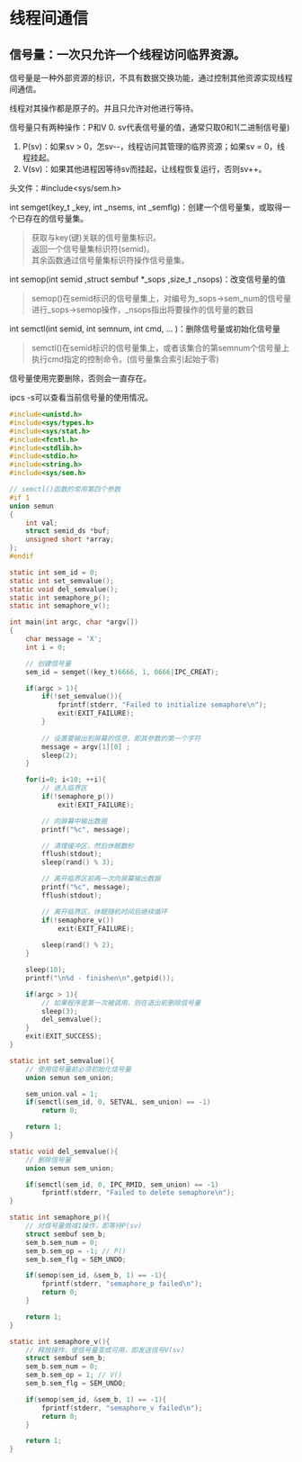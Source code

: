 # 线程间通信
## 信号量：一次只允许一个线程访问临界资源。

信号量是一种外部资源的标识，不具有数据交换功能，通过控制其他资源实现线程间通信。

线程对其操作都是原子的。并且只允许对他进行等待。

信号量只有两种操作：P和V
0. sv代表信号量的值，通常只取0和1(二进制信号量)
1. P(sv)：如果sv > 0，怎sv--，线程访问其管理的临界资源；如果sv = 0，线程挂起。
2. V(sv)：如果其他进程因等待sv而挂起，让线程恢复运行，否则sv++。

头文件：#include<sys/sem.h>

int semget(key_t _key, int _nsems, int _semflg)：创建一个信号量集，或取得一个已存在的信号量集。
> 获取与key(键)关联的信号量集标识。<br>
> 返回一个信号量集标识符(semid)。<br>
> 其余函数通过信号量集标识符操作信号量集。

int semop(int semid ,struct sembuf *_sops ,size_t _nsops)：改变信号量的值
> semop()在semid标识的信号量集上，对编号为_sops->sem_num的信号量进行_sops->semop操作，_nsops指出将要操作的信号量的数目

int semctl(int semid, int semnum, int cmd, ... )：删除信号量或初始化信号量
> semctl()在semid标识的信号量集上，或者该集合的第semnum个信号量上执行cmd指定的控制命令。(信号量集合索引起始于零)

信号量使用完要删除，否则会一直存在。

ipcs -s可以查看当前信号量的使用情况。

```c
#include<unistd.h>
#include<sys/types.h>
#include<sys/stat.h>
#include<fcntl.h>
#include<stdlib.h>
#include<stdio.h>
#include<string.h>
#include<sys/sem.h>

// semctl()函数的常用第四个参数
#if 1
union semun
{
	int val;
	struct semid_ds *buf;
	unsigned short *array;
};
#endif

static int sem_id = 0;
static int set_semvalue();
static void del_semvalue();
static int semaphore_p();
static int semaphore_v();

int main(int argc, char *argv[])
{
	char message = 'X';
	int i = 0;

	// 创建信号量
	sem_id = semget((key_t)6666, 1, 0666|IPC_CREAT);

	if(argc > 1){
		if(!set_semvalue()){
			fprintf(stderr, "Failed to initialize semaphore\n");
			exit(EXIT_FAILURE);
		}
		
		// 设置要输出到屏幕的信息，即其参数的第一个字符
		message = argv[1][0] ;
		sleep(2);
	}

	for(i=0; i<10; ++i){
		// 进入临界区
		if(!semaphore_p())
			exit(EXIT_FAILURE);

		// 向屏幕中输出数据
		printf("%c", message);

		// 清理缓冲区，然后休眠数秒
		fflush(stdout);
		sleep(rand() % 3);

		// 离开临界区前再一次向屏幕输出数据
		printf("%c", message);
		fflush(stdout);

		// 离开临界区，休眠随机时间后继续循环
		if(!semaphore_v())
			exit(EXIT_FAILURE);
		
		sleep(rand() % 2);
	}

	sleep(10);
	printf("\n%d - finishen\n",getpid());

	if(argc > 1){
		// 如果程序是第一次被调用，则在退出前删除信号量
		sleep(3);
		del_semvalue();
	}
	exit(EXIT_SUCCESS);
}

static int set_semvalue(){
	// 使用信号量前必须初始化信号量
	union semun sem_union;

	sem_union.val = 1;
	if(semctl(sem_id, 0, SETVAL, sem_union) == -1)
		return 0;

	return 1;
}

static void del_semvalue(){
	// 删除信号量
	union semun sem_union;

	if(semctl(sem_id, 0, IPC_RMID, sem_union) == -1)
		fprintf(stderr, "Failed to delete semaphore\n");
}

static int semaphore_p(){
	// 对信号量做减1操作，即等待P(sv)
	struct sembuf sem_b;
	sem_b.sem_num = 0;
	sem_b.sem_op = -1; // P()
	sem_b.sem_flg = SEM_UNDO;

	if(semop(sem_id, &sem_b, 1) == -1){
		fprintf(stderr, "semaphore_p failed\n");
		return 0;
	}

	return 1;
}

static int semaphore_v(){
	// 释放操作，使信号量变成可用，即发送信号V(sv)
	struct sembuf sem_b;
	sem_b.sem_num = 0;
	sem_b.sem_op = 1; // V()
	sem_b.sem_flg = SEM_UNDO;

	if(semop(sem_id, &sem_b, 1) == -1){
		fprintf(stderr, "semaphore_v failed\n");
		return 0;
	}

	return 1;
}
```